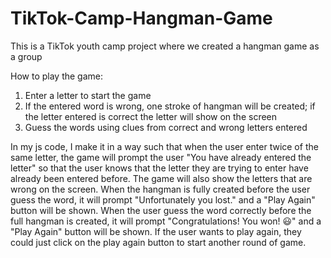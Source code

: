 # TikTok-Camp-Hangman-Game
This is a TikTok youth camp project where we created a hangman game as a group

How to play the game:
1. Enter a letter to start the game
2. If the entered word is wrong, one stroke of hangman will be created; if the letter entered is correct the letter will show on the screen
3. Guess the words using clues from correct and wrong letters entered

In my js code, I make it in a way such that when the user enter twice of the same letter, the game will prompt the user "You have already entered the letter" so that the user knows that the letter they are trying to enter have already been entered before. 
The game will also show the letters that are wrong on the screen. When the hangman is fully created before the user guess the word, it will prompt "Unfortunately you lost." and a "Play Again" button will be shown. When the user guess the word correctly before the full hangman is created, it will prompt "Congratulations! You won! 😃" and a "Play Again" button will be shown. If the user wants to play again, they could just click on the play again button to start another round of game.
